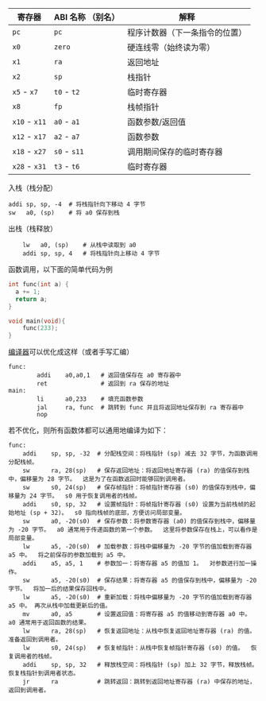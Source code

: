 | 寄存器        | ABI 名称 （别名） | 解释                           |
| ------------- | ----------------- | ------------------------------ |
| `pc`          | `pc`              | 程序计数器（下一条指令的位置） |
| `x0`          | `zero`            | 硬连线零（始终读为零）         |
| `x1`          | `ra`              | 返回地址                       |
| `x2`          | `sp`              | 栈指针                         |
| `x5` - `x7`   | `t0` - `t2`       | 临时寄存器                     |
| `x8`          | `fp`              | 栈帧指针                       |
| `x10` - `x11` | `a0` - `a1`       | 函数参数/返回值                |
| `x12` - `x17` | `a2` - `a7`       | 函数参数                       |
| `x18` - `x27` | `s0` - `s11`      | 调用期间保存的临时寄存器       |
| `x28` - `x31` | `t3` - `t6`       | 临时寄存器                     |

入栈（栈分配）

```
addi sp, sp, -4  # 将栈指针向下移动 4 字节
sw   a0, (sp)    # 将 a0 保存到栈
```

出栈（栈释放）

```
    lw   a0, (sp)    # 从栈中读取到 a0
    addi sp, sp, 4   # 将栈指针向上移动 4 字节
```

函数调用，以下面的简单代码为例

```c
int func(int a) {
  a += 1;
  return a;
}

void main(void){
    func(233);
}
```

[编译器](https://godbolt.org/)可以优化成这样（或者手写汇编）

```
func:
        addi    a0,a0,1   # 返回值保存在 a0 寄存器中
        ret               # 返回到 ra 保存的地址
main:
        li      a0,233    # 填充函数参数
        jal     ra, func  # 跳转到 func 并且将返回地址保存到 ra 寄存器中
        nop
```

若不优化，则所有函数体都可以通用地编译为如下：

```
func:
    addi    sp, sp, -32  # 分配栈空间：将栈指针 (sp) 减去 32 字节，为函数调用分配栈帧。
    sw      ra, 28(sp)   # 保存返回地址：将返回地址寄存器 (ra) 的值保存到栈中，偏移量为 28 字节。  这是为了在函数返回时能够回到调用者。
    sw      s0, 24(sp)   # 保存帧指针：将帧指针寄存器 (s0) 的值保存到栈中，偏移量为 24 字节。  s0 用于恢复调用者的栈帧。
    addi    s0, sp, 32   # 设置帧指针：将帧指针寄存器 (s0) 设置为当前栈帧的起始地址 (sp + 32)。  s0 指向栈帧的底部，方便访问局部变量。
    sw      a0, -20(s0)  # 保存参数：将参数寄存器 (a0) 的值保存到栈中，偏移量为 -20 字节。  a0 通常用于传递函数的第一个参数。  这里将参数保存在栈上，可以看作是局部变量。
    lw      a5, -20(s0)  # 加载参数：将栈中偏移量为 -20 字节的值加载到寄存器 a5 中。  将之前保存的参数加载到 a5 中。
    addi    a5, a5, 1    # 参数加一：将寄存器 a5 的值加 1。  对参数进行加一操作。
    sw      a5, -20(s0)  # 保存结果：将寄存器 a5 的值保存到栈中，偏移量为 -20 字节。  将加一后的结果保存回栈中。
    lw      a5, -20(s0)  # 重新加载：将栈中偏移量为 -20 字节的值加载到寄存器 a5 中。 再次从栈中加载更新后的值。
    mv      a0, a5       # 设置返回值：将寄存器 a5 的值移动到寄存器 a0 中。  a0 通常用于返回函数的结果。
    lw      ra, 28(sp)   # 恢复返回地址：从栈中恢复返回地址寄存器 (ra) 的值。  准备返回到调用者。
    lw      s0, 24(sp)   # 恢复帧指针：从栈中恢复帧指针寄存器 (s0) 的值。  恢复调用者的栈帧。
    addi    sp, sp, 32   # 释放栈空间：将栈指针 (sp) 加上 32 字节，释放栈帧。  恢复栈指针到调用者状态。
    jr      ra           # 跳转返回：跳转到返回地址寄存器 (ra) 中保存的地址，返回到调用者。
```
